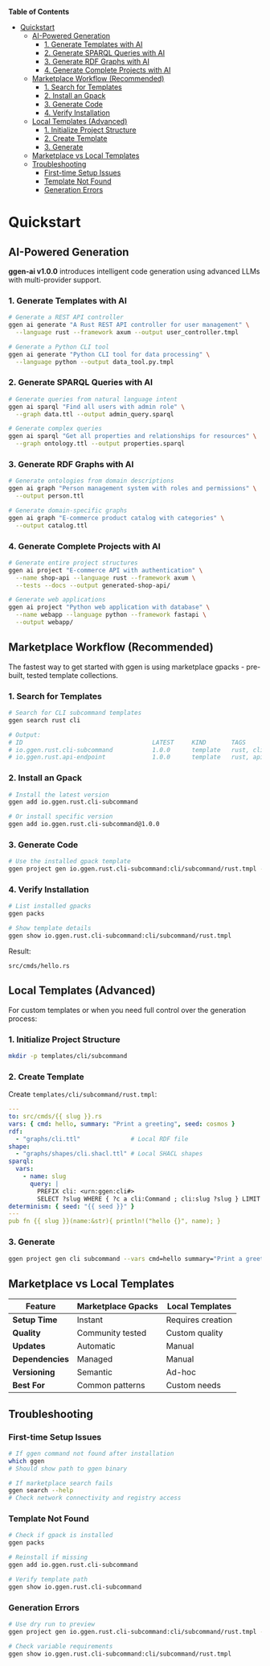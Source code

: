 <!-- START doctoc generated TOC please keep comment here to allow auto update -->
<!-- DON'T EDIT THIS SECTION, INSTEAD RE-RUN doctoc TO UPDATE -->
**Table of Contents**

- [Quickstart](#quickstart)
  - [AI-Powered Generation](#ai-powered-generation)
    - [1. Generate Templates with AI](#1-generate-templates-with-ai)
    - [2. Generate SPARQL Queries with AI](#2-generate-sparql-queries-with-ai)
    - [3. Generate RDF Graphs with AI](#3-generate-rdf-graphs-with-ai)
    - [4. Generate Complete Projects with AI](#4-generate-complete-projects-with-ai)
  - [Marketplace Workflow (Recommended)](#marketplace-workflow-recommended)
    - [1. Search for Templates](#1-search-for-templates)
    - [2. Install an Gpack](#2-install-an-gpack)
    - [3. Generate Code](#3-generate-code)
    - [4. Verify Installation](#4-verify-installation)
  - [Local Templates (Advanced)](#local-templates-advanced)
    - [1. Initialize Project Structure](#1-initialize-project-structure)
    - [2. Create Template](#2-create-template)
    - [3. Generate](#3-generate)
  - [Marketplace vs Local Templates](#marketplace-vs-local-templates)
  - [Troubleshooting](#troubleshooting)
    - [First-time Setup Issues](#first-time-setup-issues)
    - [Template Not Found](#template-not-found)
    - [Generation Errors](#generation-errors)

<!-- END doctoc generated TOC please keep comment here to allow auto update -->

# Quickstart

## AI-Powered Generation

**ggen-ai v1.0.0** introduces intelligent code generation using advanced LLMs with multi-provider support.

### 1. Generate Templates with AI

```bash
# Generate a REST API controller
ggen ai generate "A Rust REST API controller for user management" \
  --language rust --framework axum --output user_controller.tmpl

# Generate a Python CLI tool
ggen ai generate "Python CLI tool for data processing" \
  --language python --output data_tool.py.tmpl
```

### 2. Generate SPARQL Queries with AI

```bash
# Generate queries from natural language intent
ggen ai sparql "Find all users with admin role" \
  --graph data.ttl --output admin_query.sparql

# Generate complex queries
ggen ai sparql "Get all properties and relationships for resources" \
  --graph ontology.ttl --output properties.sparql
```

### 3. Generate RDF Graphs with AI

```bash
# Generate ontologies from domain descriptions
ggen ai graph "Person management system with roles and permissions" \
  --output person.ttl

# Generate domain-specific graphs
ggen ai graph "E-commerce product catalog with categories" \
  --output catalog.ttl
```

### 4. Generate Complete Projects with AI

```bash
# Generate entire project structures
ggen ai project "E-commerce API with authentication" \
  --name shop-api --language rust --framework axum \
  --tests --docs --output generated-shop-api/

# Generate web applications
ggen ai project "Python web application with database" \
  --name webapp --language python --framework fastapi \
  --output webapp/
```

## Marketplace Workflow (Recommended)

The fastest way to get started with ggen is using marketplace gpacks - pre-built, tested template collections.

### 1. Search for Templates

```bash
# Search for CLI subcommand templates
ggen search rust cli

# Output:
# ID                                    LATEST     KIND       TAGS
# io.ggen.rust.cli-subcommand           1.0.0      template   rust, cli, clap
# io.ggen.rust.api-endpoint             1.0.0      template   rust, api, axum
```

### 2. Install an Gpack

```bash
# Install the latest version
ggen add io.ggen.rust.cli-subcommand

# Or install specific version
ggen add io.ggen.rust.cli-subcommand@1.0.0
```

### 3. Generate Code

```bash
# Use the installed gpack template
ggen project gen io.ggen.rust.cli-subcommand:cli/subcommand/rust.tmpl --vars name=hello description="Print a greeting"
```

### 4. Verify Installation

```bash
# List installed gpacks
ggen packs

# Show template details
ggen show io.ggen.rust.cli-subcommand:cli/subcommand/rust.tmpl
```

Result:

```
src/cmds/hello.rs
```

## Local Templates (Advanced)

For custom templates or when you need full control over the generation process:

### 1. Initialize Project Structure

```bash
mkdir -p templates/cli/subcommand
```

### 2. Create Template

Create `templates/cli/subcommand/rust.tmpl`:

```yaml
---
to: src/cmds/{{ slug }}.rs
vars: { cmd: hello, summary: "Print a greeting", seed: cosmos }
rdf:
  - "graphs/cli.ttl"              # Local RDF file
shape:
  - "graphs/shapes/cli.shacl.ttl" # Local SHACL shapes
sparql:
  vars:
    - name: slug
      query: |
        PREFIX cli: <urn:ggen:cli#>
        SELECT ?slug WHERE { ?c a cli:Command ; cli:slug ?slug } LIMIT 1
determinism: { seed: "{{ seed }}" }
---
pub fn {{ slug }}(name:&str){ println!("hello {}", name); }
```

### 3. Generate

```bash
ggen project gen cli subcommand --vars cmd=hello summary="Print a greeting"
```

## Marketplace vs Local Templates

| Feature | Marketplace Gpacks | Local Templates |
|---------|-------------------|-----------------|
| **Setup Time** | Instant | Requires creation |
| **Quality** | Community tested | Custom quality |
| **Updates** | Automatic | Manual |
| **Dependencies** | Managed | Manual |
| **Versioning** | Semantic | Ad-hoc |
| **Best For** | Common patterns | Custom needs |

## Troubleshooting

### First-time Setup Issues

```bash
# If ggen command not found after installation
which ggen
# Should show path to ggen binary

# If marketplace search fails
ggen search --help
# Check network connectivity and registry access
```

### Template Not Found

```bash
# Check if gpack is installed
ggen packs

# Reinstall if missing
ggen add io.ggen.rust.cli-subcommand

# Verify template path
ggen show io.ggen.rust.cli-subcommand
```

### Generation Errors

```bash
# Use dry run to preview
ggen project gen io.ggen.rust.cli-subcommand:cli/subcommand/rust.tmpl --vars name=hello --dry

# Check variable requirements
ggen show io.ggen.rust.cli-subcommand:cli/subcommand/rust.tmpl
```

